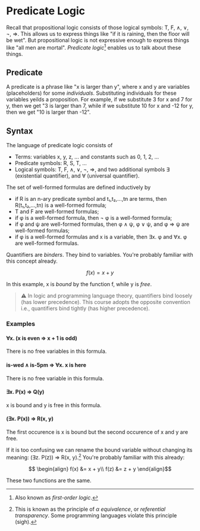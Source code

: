 # Predicate Logic

Recall that propositional logic consists of those logical symbols: T, F, ∧, ∨, ¬, ⇒.
This allows us to express things like "if it is raining, then the floor will be wet".
But propositional logic is not expressive enough to express things like "all men are mortal".
*Predicate logic*[^1] enables us to talk about these things.

## Predicate

A predicate is a phrase like "x is larger than y", where x and y are variables (placeholders) for some *individuals*.
Substituting individuals for these variables yeilds a proposition.
For example, if we substitute 3 for x and 7 for y, then we get "3 is larger than 7, while if we substitute 10 for x and -12 for y, then we get "10 is larger than -12".

## Syntax

The language of predicate logic consists of
- Terms: variables x, y, z, ... and constants such as 0, 1, 2, ...
- Predicate symbols: R, S, T, ...
- Logical symbols: T, F, ∧, ∨, ¬, ⇒, and two additional symbols ∃ (existential quantifier), and ∀ (universal quantifier).

The set of well-formed formulas are defined inductively by
- if R is an n-ary predicate symbol and t₁,t₂,...,tn are terms, then R(t₁,t₂,...,tn) is a well-formed formula;
- T and F are well-formed formulas;
- if φ is a well-formed formula, then ¬ φ is a well-formed formula;
- if φ and ψ are well-formed formulas, then φ ∧ ψ, φ ∨ ψ, and φ ⇒ ψ are well-formed formulas;
- if φ is a well-formed formulas and x is a variable, then ∃x. φ and ∀x. φ are well-formed formulas.

Quantifiers are *binders*.
They bind to variables.
You're probably familiar with this concept already.

```math
  f(x) = x + y
```

In this example, x is *bound* by the function f, while y is *free*.

> :warning: In logic and programming language theory, quantifiers bind loosely (has lower precedence).
> This course adopts the opposite convention i.e., quantifiers bind tightly (has higher precedence).

### Examples

#### ∀x. (x is even ⇒ x + 1 is odd)

There is no free variables in this formula.

#### is-wed ∧ is-5pm ⇒ ∀x. x is here

There is no free variable in this formula.

#### ∃x. P(x) ⇒ Q(y)

x is bound and y is free in this formula.

#### (∃x. P(x)) ⇒ R(x, y)

The first occurence is x is bound but the second occurence of x and y are free.

If it is too confusing we can rename the bound variable without changing its meaning: (∃z. P(z)) ⇒ R(x, y).[^2]
You're probably familiar with this already:

```math
  \begin{align}
    f(x) &= x + y\\
    f(z) &= z + y
  \end{align}
```

These two functions are the same.

[^1]: Also known as *first-order logic*. 
[^2]: This is known as the principle of *α equivalence*, or *referential transparency*. Some programming languages violate this principle (sigh).
